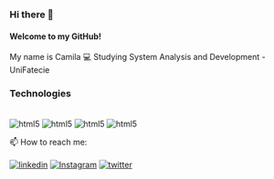 ### Hi there 👋
#### Welcome to my GitHub!
My name is Camila
:computer: Studying System Analysis and Development - UniFatecie

### Technologies
<div style="display: inline-block"><br/>
  <img align="center" alt="html5" src="https://img.shields.io/badge/HTML5-E34F26?style=for-the-badge&logo=html5&logoColor=white" />
  <img align="center" alt="html5" src="https://img.shields.io/badge/CSS3-1572B6?style=for-the-badge&logo=css3&logoColor=white" />
  <img align="center" alt="html5" src="https://img.shields.io/badge/JavaScript-F7DF1E?style=for-the-badge&logo=javascript&logoColor=black" />
  <img align="center" alt="html5" src="https://img.shields.io/badge/Python-3776AB?style=for-the-badge&logo=python&logoColor=white" />
</div><br/>


📫 How to reach me: <br/>
<br/>
[![linkedin](https://img.shields.io/badge/LinkedIn-0077B5?style=for-the-badge&logo=linkedin&logoColor=white)](https://www.linkedin.com/in/camila-rossi-82b2b667/) [![Instagram](https://img.shields.io/badge/Instagram-E4405F?style=for-the-badge&logo=instagram&logoColor=white)](https://www.instagram.com/camilahrossi/) [![twitter](https://img.shields.io/badge/Twitter-1DA1F2?style=for-the-badge&logo=twitter&logoColor=white)](https://twitter.com/camilahrossi)
